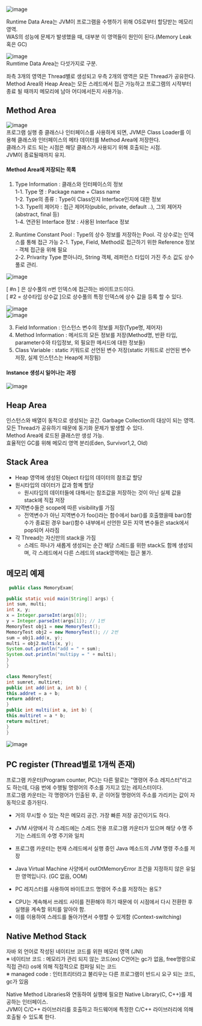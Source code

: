 ![image](https://user-images.githubusercontent.com/67637716/187226172-9c2c336a-0bd7-40ff-bb14-9357cc0484fe.png)  

Runtime Data Area는 JVM이 프로그램을 수행하기 위해 OS로부터 할당받는 메모리영역.  
WAS의 성능에 문제가 발생했을 때, 대부분 이 영역들이 원인이 된다.(Memory Leak 혹은 GC)  

![image](https://user-images.githubusercontent.com/67637716/187221834-052571f6-94bd-47b4-942b-383e9e0480ce.png)  
Rumtime Data Area는 다섯가지로 구분.  

 좌측 3개의 영역은 Thread별로 생성되고 우측 2개의 영역은 모든 Thread가 공유한다. 
 Method Area와 Heap Area는 모든 스레드에서 접근 가능하고 프로그램의 시작부터 종료 될 때까지 메모리에 남아 어디에서든지 사용가능.  
 
 
 
 ## Method Area
 ![image](https://user-images.githubusercontent.com/67637716/187226837-2a06f65b-23cf-4dd3-a251-c6db2e2300dd.png)  
 프로그램 실행 중 클래스나 인터페이스를 사용하게 되면, JVM은 Class Loader를 이용해 클래스와 인터페이스의 메타 데이터를 Method Area에 저장한다.  
 클래스가 로드 되는 시점은 해당 클래스가 사용되기 위해 호출되는 시점.  
 JVM이 종료될때까지 유지.  
 
 
 #### Method Area에 저장되는 목록
 1. Type Information : 클래스와 인터페이스의 정보  
    1-1. Type 명 : Package name + Class name  
    1-2. Type의 종류 : Type이 Class인지 Interface인지에 대한 정보  
    1-3. Type의 제어자 : 접근 제어자(public, private, default ..), 그외 제어자(abstract, final 등)  
    1-4. 연관된 Interface 정보 : 사용된 Interface 정보  
 
 2. Runtime Constant Pool : Type의 상수 정보를 저장하는 Pool. 각 상수로는 인덱스를 통해 접근 가능
    2-1. Type, Field, Method로 접근하기 위한 Reference 정보 - 객체 접근을 위해 필요  
    2-2. Privarity Type 뿐아니라, String 객체, 레퍼런스 타입이 가진 주소 값도 상수 풀로 관리.  
 
 ![image](https://user-images.githubusercontent.com/67637716/187235732-8bbd1f5d-6fbc-4065-a134-84053356cffe.png)  
 
[ #n ] 은 상수풀의 n번 인덱스에 접근하는 바이트코드이다.  
[ #2 = 상수타입    상수값 ]으로 상수풀의 특정 인덱스에 상수 값을 등록 할 수 있다.  

![image](https://user-images.githubusercontent.com/67637716/187235917-5da0240c-1b19-4f4c-b535-f7965ebccc42.png)  
![image](https://user-images.githubusercontent.com/67637716/187235975-f05dd3ca-c8a5-440b-8e41-29cf192ec59a.png)  

3. Field Information : 인스턴스 변수의 정보를 저장(Type명, 제어자)  
4. Method Information  : 메서드의 모든 정보를 저장(Method명, 반환 타입, parameter수와 타입정보, 외 필요한 메서드에 대한 정보들)  
5. Class Variable : static 키워드로 선언된 변수 저장(static 키워드로 선언된 변수 저장, 실제 인스턴스는 Heap에 저장됨)  

#### Instance 생성시 일어나는 과정
![image](https://user-images.githubusercontent.com/67637716/187241881-eee5b721-d928-4833-a663-7fef3205b897.png)  



 ## Heap Area
인스턴스와 배열이 동적으로 생성되는 공간. Garbage Collection의 대상이 되는 영역.   
모든 Thread가 공유하기 때문에 동기화 문제가 발생할 수 있다.  
Method Area에 로드된 클래스만 생성 가능.  
효율적인 GC를 위해 메모리 영역 분리(Eden, Survivor1,2, Old)  
 
 ## Stack Area
 * Heap 영역에 생성된 Object 타입의 데이터의 참조값 할당
 * 원시타입의 데이터가 값과 함꼐 할당
    * 원시타입의 데이터들에 대해서는 참조값을 저장하는 것이 아닌 실제 값을 stack에 직접 저장
 * 지역변수들은 scope에 따른 visibility를 가짐
    * 전역변수가 아닌 지역변수가 foo()라는 함수에서 bar()를 호출했을때 bar()함수가 종료된 경우 bar()함수 내부에서 선언한 모든 지역 변수들은 stack에서 pop되어 사라짐
 * 각 Thread는 자신만의 stack을 가짐
    * 스레드 하나가 새롭게 생성되는 순간 해당 스레드를 위한 stack도 함께 생성되며, 각 스레드에서 다른 스레드의 stack영역에는 접근 불가.

## 메모리 예제
``` java
 public class MemoryExam{

public static void main(String[] args) {
int sum, multi; 
int x, y;
x = Integer.parseInt(args[0]);
y = Integer.parseInt(args[1]); // 1번
MemoryTest obj1 = new MemoryTest();
MemoryTest obj2 = new MemoryTest(); // 2번
sum = obj1.add(x, y);
multi = obj2.multi(x, y);
System.out.println("add = " + sum);
System.out.println("multipy = " + multi);
}
}

class MemoryTest{
int sumret, multiret; 
public int add(int a, int b) {
this.addret = a + b; 
return addret;
}
public int multi(int a, int b) {
this.multiret = a * b; 
return multiret;
}
}
```  
![image](https://user-images.githubusercontent.com/67637716/187244905-8d9d50a5-bd37-406e-9358-1cfb60305142.png)  


 
 ## PC register (Thread별로 1개씩 존재)
 프로그램 카운터(Program counter, PC)는 다른 말로는 "명령어 주소 레지스터"라고도 하는데, 다음 번에 수행될 명령어의 주소를 가지고 있는 레지스터이다.   
 프로그램 카운터는 각 명령어가 인출된 후, 곧 이어질 명령어의 주소를 가리키는 값이 자동적으로 증가된다.  
 
* 거의 무시할 수 있는 작은 메모리 공간. 가장 빠른 저장 공간이기도 하다.
* JVM 사양에서 각 스레드에는 스레드 전용 프로그램 카운터가 있으며 해당 수명 주기는 스레드의 수명 주기와 일치
* 프로그램 카운터는 현재 스레드에서 실행 중인 Java 메소드의 JVM 명령 주소를 저장
* Java Virtual Machine 사양에서 outOtMemoryError 조건을 지정하지 않은 유일한 영역입니다. (GC 없음, OOM)

 
* PC 레지스터를 사용하여 바이트코드 명령어 주소를 저장하는 용도?  
-  CPU는 계속해서 쓰레드 사이를 전환해야 하기 때문에 이 시점에서 다시 전환한 후 실행을 계속할 위치를 알아야 함. 
-  이를 이용하여 스레드를 돌아가면서 수행할 수 있게함 (Context-switching)   

## Native Method Stack
자바 외 언어로 작성된 네이티브 코드를 위한 메모리 영역 (JNI)  
※ 네이티브 코드 : 메모리가 관리 되지 않는 코드(ex) C언어는 gc가 없음, free명령으로 직접 관리)
   os에 의해 직접적으로 컴파일 되는 코드  
※ managed code : 인터프리터라고 불리우는 다른 프로그램이 반드시 요구 되는 코드, gc가 있음

Native Method Libraries와 연동하여 실행에 필요한 Native Library(C, C++)를 제공하는 인터페이스.  
JVM이 C/C++ 라이브러리를 호출하고 하드웨어에 특정한 C/C++ 라이브러리에 의해 호출될 수 있도록 한다.  

